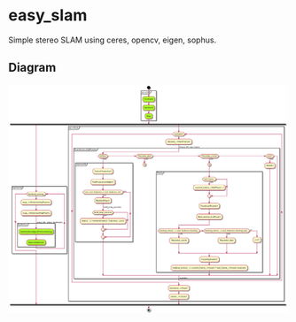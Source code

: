 # easy_slam
Simple stereo SLAM using ceres, opencv, eigen, sophus.
## Diagram
![activities digram](https://github.com/jypjypjypjyp/easy_slam/raw/master/notes/easy_slam.png)